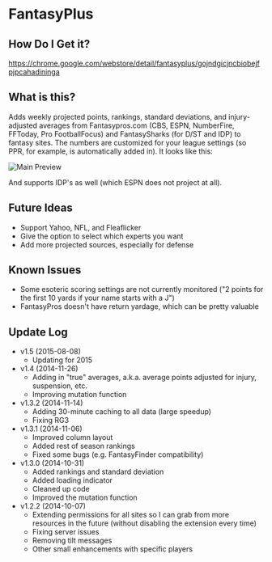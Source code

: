 FantasyPlus
===========

How Do I Get it?
------
https://chrome.google.com/webstore/detail/fantasyplus/gojndgicjncbiobejfpjpcahadininga

What is this?
------

Adds weekly projected points, rankings, standard deviations, and injury-adjusted averages from Fantasypros.com (CBS, ESPN, NumberFire, FFToday, Pro FootballFocus) and FantasySharks (for D/ST and IDP) to fantasy sites. The numbers are customized for your league settings (so PPR, for example, is automatically added in). It looks like this:

![Main Preview](http://i.imgur.com/5cWmb9U.png)

And supports IDP's as well (which ESPN does not project at all).

Future Ideas
------
* Support Yahoo, NFL, and Fleaflicker
* Give the option to select which experts you want
* Add more projected sources, especially for defense

Known Issues
------
* Some esoteric scoring settings are not currently monitored ("2 points for the first 10 yards if your name starts with a J")
* FantasyPros doesn't have return yardage, which can be pretty valuable

Update Log
------
* v1.5 (2015-08-08)
  * Updating for 2015
* v1.4 (2014-11-26)
  * Adding in "true" averages, a.k.a. average points adjusted for injury, suspension, etc.
  * Improving mutation function
* v1.3.2 (2014-11-14)
  * Adding 30-minute caching to all data (large speedup)
  * Fixing RG3
* v1.3.1 (2014-11-06)
  * Improved column layout
  * Added rest of season rankings
  * Fixed some bugs (e.g. FantasyFinder compatibility)
* v1.3.0 (2014-10-31)
  * Added rankings and standard deviation
  * Added loading indicator
  * Cleaned up code
  * Improved the mutation function
* v1.2.2 (2014-10-07)
  * Extending permissions for all sites so I can grab from more resources in the future (without disabling the extension every time)
  * Fixing server issues
  * Removing tilt messages
  * Other small enhancements with specific players
